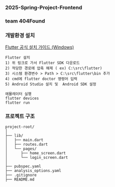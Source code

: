 ### 2025-Spring-Project-Frontend
### team 404Found

### 개발환경 설치
[Flutter 공식 설치 가이드 (Windows)](https://docs.flutter.dev/get-started/install/windows)
```
Flutter 설치
1) 위 링크로 가서 Flutter SDK 다운로드
2) 적당한 경로에 압축 해제 ( ex) C:\src\flutter)
3) 시스템 환경변수 > Path > C:\src\flutter\bin 추가
4) cmd에 flutter doctor 명령어 입력
5) Android Studio 설치 및  Android SDK 설정

에뮬레이터 실행
flutter devices
flutter run
```

### 프로젝트 구조
```
project-root/
│
├── lib/
│   ├── main.dart     
│   ├── routes.dart
│   └── pages/
│      ├── home_screen.dart
│      └── login_screen.dart
│
├── pubspec.yaml 
├── analysis_options.yaml
├── .gitignore
├── README.md         
```
